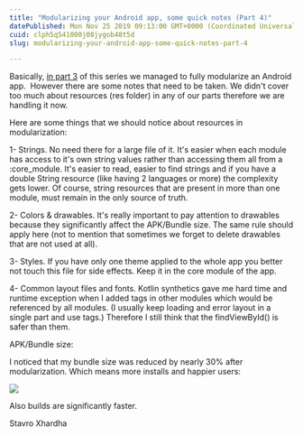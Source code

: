 ```yaml
---
title: "Modularizing your Android app, some quick notes (Part 4)"
datePublished: Mon Nov 25 2019 09:13:00 GMT+0000 (Coordinated Universal Time)
cuid: clph5q541000j08jygob48t5d
slug: modularizing-your-android-app-some-quick-notes-part-4

---
```



  
Basically, [in part 3](https://www.coroutinedispatcher.com/2019/11/modularizing-your-android-app-breaking_18.html) of this series we managed to fully modularize an Android app.  However there are some notes that need to be taken. We didn't cover too much about resources (res folder) in any of our parts therefore we are handling it now.  
  
Here are some things that we should notice about resources in modularization:  
  
1- Strings. No need there for a large file of it. It's easier when each module has access to it's own string values rather than accessing them all from a :core\_module. It's easier to read, easier to find strings and if you have a double String resource (like having 2 languages or more) the complexity gets lower. Of course, string resources that are present in more than one module, must remain in the only source of truth.  
  
2- Colors & drawables. It's really important to pay attention to drawables because they significantly affect the APK/Bundle size. The same rule should apply here (not to mention that sometimes we forget to delete drawables that are not used at all).  
  
3- Styles. If you have only one theme applied to the whole app you better not touch this file for side effects. Keep it in the core module of the app.  
  
4- Common layout files and fonts. Kotlin synthetics gave me hard time and runtime exception when I added <include></include> tags in other modules which would be referenced by all modules. (I usually keep loading and error layout in a single part and use <include> tags.) Therefore I still think that the findViewById() is safer than them.  
  
APK/Bundle size:  
  
I noticed that my bundle size was reduced by nearly 30% after modularization. Which means more installs and happier users:  
  

  

[![](https://cdn.hashnode.com/res/hashnode/image/upload/v1701104544924/1595fb7e-9d9f-461f-b909-eb09087fb66e.png)](https://1.bp.blogspot.com/-7F95cp8XuKQ/Xdj334Y3pdI/AAAAAAAAQcc/hHZTnMQxv0IufCC8s9iAL_TLvP9bBnD5gCLcBGAsYHQ/s1600/chart%2B%25282%2529.png)

  
  
Also builds are significantly faster.  
  
Stavro Xhardha
